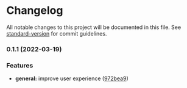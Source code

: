 # Changelog

All notable changes to this project will be documented in this file. See [standard-version](https://github.com/conventional-changelog/standard-version) for commit guidelines.

### 0.1.1 (2022-03-19)


### Features

* **general:** improve user experience ([972bea9](https://github.com/ritwaldev/stocks-watchList/commit/972bea90c642301e38773b569c5b790987b19a31))
